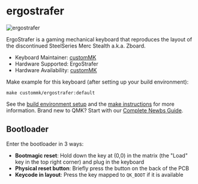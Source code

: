 # ergostrafer

![ergostrafer](https://i.imgur.com/ncJgD3j.jpeg)

ErgoStrafer is a gaming mechanical keyboard that reproduces the layout of the discontinued SteelSeries Merc Stealth a.k.a. Zboard.

* Keyboard Maintainer: [customMK](https://github.com/customMK)
* Hardware Supported: ErgoStrafer
* Hardware Availability: [customMK](https://shop.custommk.com/collections/ergostrafer/products/ergostrafer)

Make example for this keyboard (after setting up your build environment):

    make custommk/ergostrafer:default

See the [build environment setup](https://docs.qmk.fm/#/getting_started_build_tools) and the [make instructions](https://docs.qmk.fm/#/getting_started_make_guide) for more information. Brand new to QMK? Start with our [Complete Newbs Guide](https://docs.qmk.fm/#/newbs).

## Bootloader

Enter the bootloader in 3 ways:

* **Bootmagic reset**: Hold down the key at (0,0) in the matrix (the "Load" key in the top right corner) and plug in the keyboard
* **Physical reset button**: Briefly press the button on the back of the PCB
* **Keycode in layout**: Press the key mapped to `QK_BOOT` if it is available
